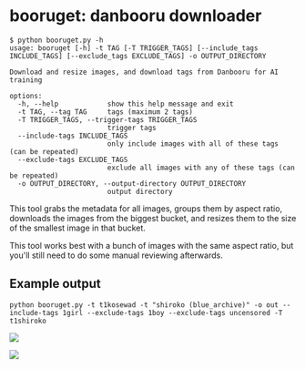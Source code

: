 # booruget: danbooru downloader


```
$ python booruget.py -h
usage: booruget [-h] -t TAG [-T TRIGGER_TAGS] [--include_tags INCLUDE_TAGS] [--exclude_tags EXCLUDE_TAGS] -o OUTPUT_DIRECTORY
                                                                                                                             
Download and resize images, and download tags from Danbooru for AI training                                                  

options:
  -h, --help            show this help message and exit
  -t TAG, --tag TAG     tags (maximum 2 tags)
  -T TRIGGER_TAGS, --trigger-tags TRIGGER_TAGS
                        trigger tags
  --include-tags INCLUDE_TAGS
                        only include images with all of these tags (can be repeated)
  --exclude-tags EXCLUDE_TAGS
                        exclude all images with any of these tags (can be repeated)
  -o OUTPUT_DIRECTORY, --output-directory OUTPUT_DIRECTORY
                        output directory
```

This tool grabs the metadata for all images, groups them by aspect ratio, 
downloads the images from the biggest bucket, 
and resizes them to the size of the smallest image in that bucket.

This tool works best with a bunch of images with the same aspect ratio, 
but you'll still need to do some manual reviewing afterwards.

## Example output

```shell
python booruget.py -t t1kosewad -t "shiroko (blue_archive)" -o out --include-tags 1girl --exclude-tags 1boy --exclude-tags uncensored -T t1shiroko
```

![](https://image.pieland.xyz/file/923baa815ddc1612579a0.png)

![](https://image.pieland.xyz/file/e2b1023ab7b82da2c8bcd.png)